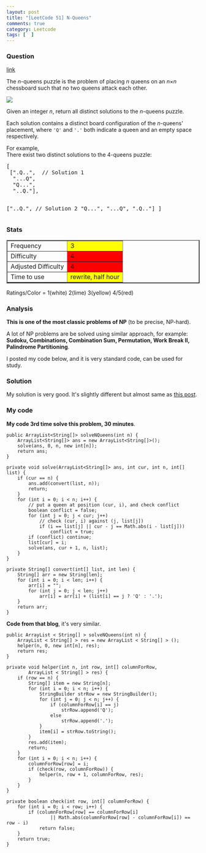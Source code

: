 ```yaml
---
layout: post
title: "[LeetCode 51] N-Queens"
comments: true
category: Leetcode
tags: [  ]
---
```



### Question 
[link](http://oj.leetcode.com/problems/n-queens/)

<div class="question-content">
            <p></p><p>The <i>n</i>-queens puzzle is the problem of placing <i>n</i> queens on an <i>n</i>×<i>n</i> chessboard such that no two queens attack each other.</p>

<p><img src="http://www.leetcode.com/wp-content/uploads/2012/03/8-queens.png"></p>

<p>Given an integer <i>n</i>, return all distinct solutions to the <i>n</i>-queens puzzle.</p>

<p>Each solution contains a distinct board configuration of the <i>n</i>-queens' placement, where <code>'Q'</code> and <code>'.'</code> both indicate a queen and an empty space respectively.</p>

<p>For example,<br>
There exist two distinct solutions to the 4-queens puzzle:</p>
<pre>[
 [".Q..",  // Solution 1
  "...Q",
  "Q...",
  "..Q."],

 ["..Q.",  // Solution 2
  "Q...",
  "...Q",
  ".Q.."]
]
</pre><p></p>
          </div>

### Stats
<table border="2">
	<tr>
		<td>Frequency</td>
		<td bgcolor="yellow">3</td>
	</tr>
	<tr>
		<td>Difficulty</td>
		<td bgcolor="red">4</td>
	</tr>
	<tr>
		<td>Adjusted Difficulty</td>
		<td bgcolor="red">4</td>
	</tr>
	<tr>
		<td>Time to use</td>
		<td bgcolor="yellow">rewrite, half hour</td>
	</tr>
</table>

Ratings/Color = 1(white) 2(lime) 3(yellow) 4/5(red)

### Analysis

__This is one of the most classic problems of NP__ (to be precise, NP-hard). 

A lot of NP problems are be solved using similar approach, for example: __Sudoku, Combinations, Combination Sum, Permutation, Work Break II, Palindrome Partitioning__.

I posted my code below, and it is very standard code, can be used for study. 

### Solution

My solution is very good. It's slightly different but almost same as [this post](http://blog.csdn.net/linhuanmars/article/details/20667175).

### My code

__My code 3rd time solve this problem, 30 minutes__. 


    public ArrayList<String[]> solveNQueens(int n) {
        ArrayList<String[]> ans = new ArrayList<String[]>();
        solve(ans, 0, n, new int[n]);
        return ans;
    }

    private void solve(ArrayList<String[]> ans, int cur, int n, int[] list) {
        if (cur == n) {
            ans.add(convert(list, n));
            return;
        }
        for (int i = 0; i < n; i++) {
            // put a queen at position (cur, i), and check conflict
            boolean conflict = false;
            for (int j = 0; j < cur; j++)
                // check (cur, i) against (j, list[j])
                if (i == list[j] || cur - j == Math.abs(i - list[j]))
                    conflict = true;
            if (conflict) continue;
            list[cur] = i;
            solve(ans, cur + 1, n, list);
        }
    }

    private String[] convert(int[] list, int len) {
        String[] arr = new String[len];
        for (int i = 0; i < len; i++) {
            arr[i] = "";
            for (int j = 0; j < len; j++)
                arr[i] = arr[i] + (list[i] == j ? 'Q' : '.');
        }
        return arr;
    }


__Code from that blog__, it's very similar. 


    public ArrayList < String[] > solveNQueens(int n) {
        ArrayList < String[] > res = new ArrayList < String[] > ();
        helper(n, 0, new int[n], res);
        return res;
    }
    
    private void helper(int n, int row, int[] columnForRow, 
            ArrayList < String[] > res) {
        if (row == n) {
            String[] item = new String[n];
            for (int i = 0; i < n; i++) {
                StringBuilder strRow = new StringBuilder();
                for (int j = 0; j < n; j++) {
                    if (columnForRow[i] == j)
                        strRow.append('Q');
                    else
                        strRow.append('.');
                }
                item[i] = strRow.toString();
            }
            res.add(item);
            return;
        }
        for (int i = 0; i < n; i++) {
            columnForRow[row] = i;
            if (check(row, columnForRow)) {
                helper(n, row + 1, columnForRow, res);
            }
        }
    }
    
    private boolean check(int row, int[] columnForRow) {
        for (int i = 0; i < row; i++) {
            if (columnForRow[row] == columnForRow[i] 
                    || Math.abs(columnForRow[row] - columnForRow[i]) == row - i)
                return false;
        }
        return true;
    }

